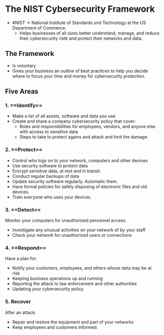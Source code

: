 # The NIST Cybersecurity Framework

- #NIST → National Institute of Standards snd Technology at the US Department of Commerce.
	- Helps businesses of all sizes better understand, manage, and reduce their cybersecurity ristk and protect their networks and data.

## The Framework
- Is voluntary
- Gives your business an outline of best practices to help you decide where to focus your time and money for cybersecurity protection.

## Five Areas 
### 1. ==Identify==
- Make a list of all assets, software and data you use
- Create and share a company cybersecurity policy that cover:
	- Roles and responsibilities for employees, vendors, and anyone else with access to sensitive data
	- Steps to take to protect agains and attack and limit the damage.
### 2. ==Protect==
- Control who logs on to your network, computers and other devices
- Use security software to protect data
- Encrypt sensitive data, at rest and in transit.
- Conduct regular backups of data
- Update security software regularly. Automatic them.
- Have formal policies for safely disposing of electronic files and old devices.
- Train everyone who uses your devices.

### 3. ==Detect==
Monitor your computers for unauthorized personnel access.
- Investigate any unusual activities on your network of by your staff
- Check your network for unauthorized users or connections

### 4. ==Respond==
Have a plan for:
- Notify your customers, employees, and others whose data may be at risk
- Keeping business operations up and running
- Reporting the attack to law enforcement and other authorities
- Updating your cybersecurity policy

### 5. Recover
After an attack:
- Repair and restore the equipment and part of your networks
- Keep employees and customers informed.